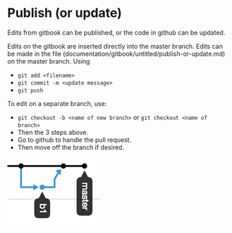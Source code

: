 # Publish \(or update\)

Edits from gitbook can be published, or the code in github can be updated.

Edits on the gitbook are inserted directly into the master branch. Edits can be made in the file \(documentation/gitbook/untitled/publish-or-update.md\) on the master branch. Using

* `git add <filename>`
* `git commit -m <update message>`
* `git push`

To edit on a separate branch, use:

* `git checkout -b <name of new branch>` or `git checkout <name of branch>`
* Then the 3 steps above.
* Go to github to handle the pull request.
* Then move off the branch if desired.

![](../../.gitbook/assets/branch.png)

